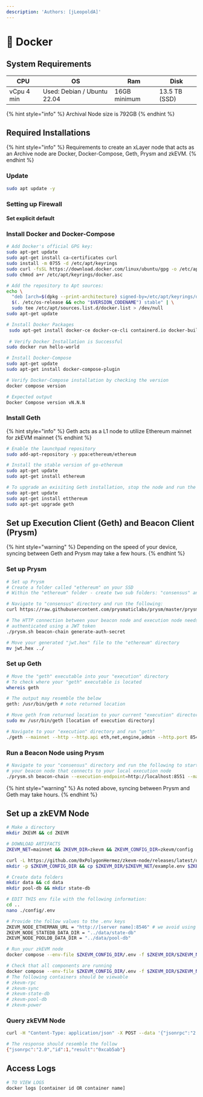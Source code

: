 ```yaml
---
description: 'Authors: [jLeopoldA]'
---
```


# 🐳 Docker

## System Requirements

| CPU        | OS                          | Ram          | Disk          |
| ---------- | --------------------------- | ------------ | ------------- |
| vCpu 4 min | Used: Debian / Ubuntu 22.04 | 16GB minimum | 13.5 TB (SSD) |

{% hint style="info" %}
Archival Node size is 792GB
{% endhint %}

## Required Installations

{% hint style="info" %}
Requirements to create an xLayer node that acts as an Archive node are Docker, Docker-Compose, Geth, Prysm and zkEVM.
{% endhint %}

### Update

```bash
sudo apt update -y
```

### Setting up Firewall

#### Set explicit default&#x20;

### Install Docker and Docker-Compose

```bash
# Add Docker's official GPG key:
sudo apt-get update
sudo apt-get install ca-certificates curl
sudo install -m 0755 -d /etc/apt/keyrings
sudo curl -fsSL https://download.docker.com/linux/ubuntu/gpg -o /etc/apt/keyrings/docker.asc
sudo chmod a+r /etc/apt/keyrings/docker.asc

# Add the repository to Apt sources:
echo \
  "deb [arch=$(dpkg --print-architecture) signed-by=/etc/apt/keyrings/docker.asc] https://download.docker.com/linux/ubuntu \
  $(. /etc/os-release && echo "$VERSION_CODENAME") stable" | \
  sudo tee /etc/apt/sources.list.d/docker.list > /dev/null
sudo apt-get update

# Install Docker Packages
 sudo apt-get install docker-ce docker-ce-cli containerd.io docker-buildx-plugin docker-compose-plugin
 
 # Verify Docker Installation is Successful
sudo docker run hello-world

# Install Docker-Compose
sudo apt-get update
sudo apt-get install docker-compose-plugin

# Verify Docker-Compose installation by checking the version
docker compose version

# Expected output
Docker Compose version vN.N.N
```

### Install Geth

{% hint style="info" %}
Geth acts as a L1 node to utilize Ethereum mainnet for zkEVM mainnet
{% endhint %}

```bash
# Enable the launchpad repository
sudo add-apt-repository -y ppa:ethereum/ethereum

# Install the stable version of go-ethereum
sudo apt-get update
sudo apt-get install ethereum

# To upgrade an exisiting Geth installation, stop the node and run the following
sudo apt-get update
sudo apt-get install etthereum
sudo apt-get upgrade geth
```

## Set up Execution Client (Geth) and Beacon Client (Prysm)

{% hint style="warning" %}
Depending on the speed of your device, syncing between Geth and Prysm may take a few hours.
{% endhint %}

### Set up Prysm

```bash
# Set up Prysm
# Create a folder called "ethereum" on your SSD
# Within the "ethereum" folder - create two sub folders: "consensus" and "execution"

# Navigate to "consensus" directory and run the following: 
curl https://raw.githubusercontent.com/prysmaticlabs/prysm/master/prysm.sh --output prysm.sh && chmod +x prysm.sh

# The HTTP connection between your beacon node and execution node needs to be
# authenticated using a JWT token
./prysm.sh beacon-chain generate-auth-secret

# Move your generated "jwt.hex" file to the "ethereum" directory
mv jwt.hex ../
```

### Set up Geth

```bash
# Move the "geth" executable into your "execution" directory
# To check where your "geth" executable is located
whereis geth

# The output may resemble the below
geth: /usr/bin/geth # note returned location

# Move geth from returned location to your current "execution" directory
sudo mv /usr/bin/geth [location of execution directory]

# Navigate to your "execution" directory and run "geth"
./geth --mainnet --http --http.api eth,net,engine,admin --http.port 8546 --authrpc.jwtsecret=../jwt.hex --ws --ws.addr 0.0.0.0 --ws.port 8546 --ws.api eth,net,web3
```

### Run a Beacon Node using Prysm

```bash
# Navigate to your "consensus" directory and run the following to start
# your beacon node that connects to your local execution node
./prysm.sh beacon-chain --execution-endpoint=http://localhost:8551 --mainnet --jwt-secret=../jwt.hex --checkpoint-sync-url=https://beaconstate.info --genesis-beacon-api-url=https://beaconstate.info
```

{% hint style="warning" %}
As noted above, syncing between Prysm and Geth may take hours.
{% endhint %}

## Set up a zkEVM Node

```bash
# Make a directory
mkdir ZKEVM && cd ZKEVM

# DOWNLOAD ARTIFACTS
ZKEVM_NET=mainnet && ZKEVM_DIR=zkevm && ZKEVM_CONFIG_DIR=zkevm/config

curl -L https://github.com/0xPolygonHermez/zkevm-node/releases/latest/download/$ZKEVM_NET.zip > $ZKEVM_NET.zip && unzip -o $ZKEVM_NET.zip -d $ZKEVM_DIR && rm $ZKEVM_NET.zip
mkdir -p $ZKEVM_CONFIG_DIR && cp $ZKEVM_DIR/$ZKEVM_NET/example.env $ZKEVM_CONFIG_DIR/.env

# Create data folders
mkdir data && cd data
mkdir pool-db && mkdir state-db

# EDIT THIS env file with the following information:
cd ..
nano ./config/.env

# Provide the follow values to the .env keys
ZKEVM_NODE_ETHERMAN_URL = "http://[server name]:8546" # we avoid using localhost here
ZKEVM_NODE_STATEDB_DATA_DIR = "../data/state-db"
ZKEVM_NODE_POOLDB_DATA_DIR = "../data/pool-db"

# Run your zkEVM node
docker compose --env-file $ZKEVM_CONFIG_DIR/.env -f $ZKEVM_DIR/$ZKEVM_NET/docker-compose.yml up -d

# Check that all components are running
docker compose --env-file $ZKEVM_CONFIG_DIR/.env -f $ZKEVM_DIR/$ZKEVM_NET/docker-compose.yml ps
# The following containers should be viewable
# zkevm-rpc
# zkevm-sync
# zkevm-state-db
# zkevm-pool-db
# zkevm-power
```

### Query zkEVM Node

```bash
curl -H "Content-Type: application/json" -X POST --data '{"jsonrpc":"2.0","method":"eth_blockNumber","params":[],"id":83}' http://localhost:8545

# The response should resemble the follow
{"jsonrpc":"2.0","id":1,"result":"0xcab5ab"}
```

## Access Logs

```bash
# TO VIEW LOGS
docker logs [container id OR container name]
```

##







